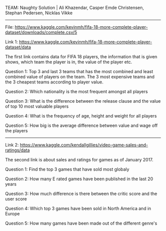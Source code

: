 TEAM: Naughty Solution |               Ali Khazendar,
                                      Casper Emde Christensen,
                                      Stephan Pedersen,
                                      Nicklas Vikke
                                      
---------------------------------------------------------------------------------------------

File: https://www.kaggle.com/kevinmh/fifa-18-more-complete-player-dataset/downloads/complete.csv/5

Link 1: https://www.kaggle.com/kevinmh/fifa-18-more-complete-player-dataset/data

The first link contains data for FIFA 18 players, the information that is given shows,
which team the player is in, the value of the player etc.

Question 1:
  Top 3 and last 3 teams that has the most combined and least combined value of players on the team.
  The 3 most expensive teams and the 3 cheapest teams according to player value.
  
Question 2:
  Which nationality is the most frequent amongst all players

Question 3:
  What is the difference between the release clause and the value of top 10 most valuable players 
  
Question 4:
  What is the frequency of age, height and weight for all players
  
Question 5: 
  How big is the average difference between value and wage off the players 

---------------------------------------------------------------------------------------------

Link 2: https://www.kaggle.com/kendallgillies/video-game-sales-and-ratings/data

The second link is about sales and ratings for games as of January 2017. 

Question 1:
  Find the top 3 games that have sold most globaly
  
Question 2:
  How many E rated games have been published in the last 20 years
  
Question 3:
  How much difference is there between the critic score and the user score
  
Question 4:
  Which top 3 games have been sold in North America and in Europe
  
Question 5:
  How many games have been made out of the different genre's
